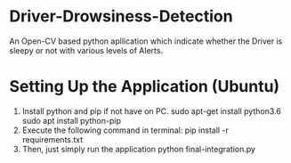 # Driver-Drowsiness-Detection
An Open-CV based python apllication which indicate whether the Driver is sleepy or not with various levels of Alerts.

# Setting Up the Application (Ubuntu)
1. Install python and pip if not have on PC. 
    sudo apt-get install python3.6 
    sudo apt install python-pip
2. Execute the following command in terminal: 
    pip install -r requirements.txt
3. Then, just simply run the application 
    python final-integration.py
    
